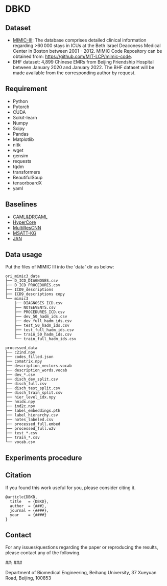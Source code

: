 # DBKD
## Dataset
* [MIMIC-III](https://mimic.mit.edu/): The database comprises detailed clinical information regarding >60 000 stays in ICUs at the Beth Israel Deaconess Medical Center in Boston between 2001 - 2012. MIMIC Code Repository can be obtained from: https://github.com/MIT-LCP/mimic-code.
* BHF dataset: 4,899 Chinese EMRs from Beijing Friendship Hospital between January 2020 and January 2022. The BHF dataset will be made available from the corresponding author by request.

## Requirement
* Python
* Pytorch
* CUDA
* Scikit-learn
* Numpy
* Scipy
* Pandas
* Matplotlib
* nltk
* wget
* gensim
* requests
* tqdm
* transformers
* BeautifulSoup
* tensorboardX
* yaml

## Baselines
* [CAML&DRCAML](https://github.com/jamesmullenbach/caml-mimic)
* [HyperCore](https://aclanthology.org/2020.acl-main.282/)
* [MultiResCNN](https://github.com/foxlf823/Multi-Filter-Residual-Convolutional-Neural-Network)
* [MSATT-KG](https://dl.acm.org/doi/abs/10.1145/3357384.3357897)
* [JAN](https://ieeexplore.ieee.org/document/9822203)

## Data usage
Put the files of MIMIC III into the 'data' dir as below:
```
ori_mimic3_data
├── D_ICD_DIAGNOSES.csv
├── D_ICD_PROCEDURES.csv
├── ICD9_descriptions
├── ICD9_descriptions copy
└── mimic3
    ├── DIAGNOSES_ICD.csv
    ├── NOTEEVENTS.csv
    ├── PROCEDURES_ICD.csv
    ├── dev_50_hadm_ids.csv
    ├── dev_full_hadm_ids.csv
    ├── test_50_hadm_ids.csv
    ├── test_full_hadm_ids.csv
    ├── train_50_hadm_ids.csv
    └── train_full_hadm_ids.csv
```

```
processed_data
├── c2ind.npy
├── codes_filled.json
├── comatrix.npy
├── description_vectors.vocab
├── description_words.vocab
├── dev_*.csv
├── disch_dev_split.csv
├── disch_full.csv
├── disch_test_split.csv
├── disch_train_split.csv
├── hier_level_idx.npy
├── hmidx.npy
├── ind2c.npy
├── label_embeddings.pth
├── label_hierarchy.csv
├── notes_labeled.csv
├── processed_full.embed
├── processed_full.w2v
├── test_*.csv
├── train_*.csv
└── vocab.csv
```
## Experiments procedure
## Citation
If you found this work useful for you, please consider citing it.
```
@article{DBKD,
  title   = {DBKD},
  author  = {###},
  journal = {####},
  year    = {####}
}
```
## Contact
For any issues/questions regarding the paper or reproducing the results, please contact any of the following.

##: ###

Department of Biomedical Engineering, Beihang University, 37 Xueyuan Road, Beijing, 100853
